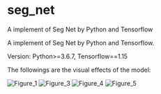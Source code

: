 # seg_net
A implement of Seg Net by Python and Tensorflow

A implement of Seg Net by Python and Tensorflow.

Version: Python>=3.6.7, Tensorflow==1.15

The followings are the visual effects of the model:

![Figure_1](https://user-images.githubusercontent.com/46805048/133088656-95d6e97b-76a0-431c-8eca-59e3ce5d19af.png)
![Figure_3](https://user-images.githubusercontent.com/46805048/133088662-95aea44f-c32e-4e2d-94db-0dd70e068176.png)
![Figure_4](https://user-images.githubusercontent.com/46805048/133088667-5cca13b5-d0e7-4fa8-93f9-cf6164c9393b.png)
![Figure_5](https://user-images.githubusercontent.com/46805048/133088671-34971f10-afba-44b6-a998-0af996f6a8b4.png)

